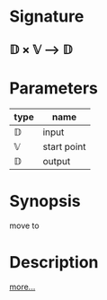 # Signature
## 𝔻 × 𝕍 ⟶ 𝔻

# Parameters

| type | name |
|------|------|
|𝔻|input|
|𝕍|start point|
|𝔻|output|

# Synopsis
move to

# Description

[more...](https://www.w3schools.com/tags/canvas_moveto.asp)